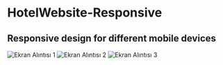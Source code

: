 # HotelWebsite-Responsive
## Responsive design for different mobile devices
![Ekran Alıntısı 1](https://user-images.githubusercontent.com/45368072/159008289-d6a0d704-f05c-4fb2-8a68-6615d302f86a.JPG)
![Ekran Alıntısı 2](https://user-images.githubusercontent.com/45368072/159008293-349a807b-16e6-4d40-af26-f5802e1c4819.JPG)
![Ekran Alıntısı 3](https://user-images.githubusercontent.com/45368072/159008285-832f6697-e1a4-4d83-94ae-885bdf5ecec6.JPG)
